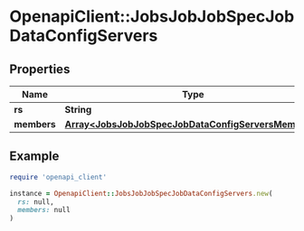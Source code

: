# OpenapiClient::JobsJobJobSpecJobDataConfigServers

## Properties

| Name | Type | Description | Notes |
| ---- | ---- | ----------- | ----- |
| **rs** | **String** |  | [optional] |
| **members** | [**Array&lt;JobsJobJobSpecJobDataConfigServersMembers&gt;**](JobsJobJobSpecJobDataConfigServersMembers.md) |  | [optional] |

## Example

```ruby
require 'openapi_client'

instance = OpenapiClient::JobsJobJobSpecJobDataConfigServers.new(
  rs: null,
  members: null
)
```

